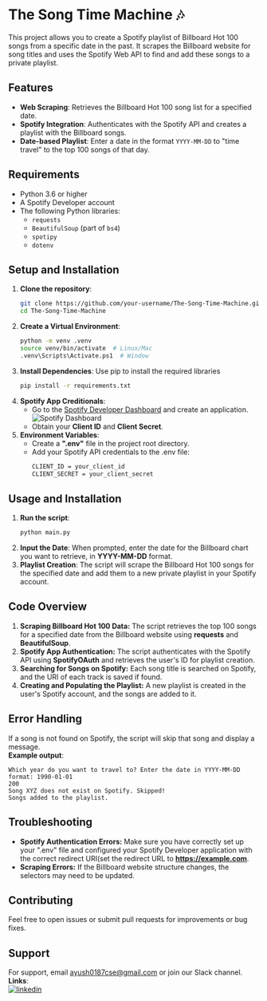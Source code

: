 # The Song Time Machine 🎶

This project allows you to create a Spotify playlist of Billboard Hot 100 songs from a specific date in the past. It scrapes the Billboard website for song titles and uses the Spotify Web API to find and add these songs to a private playlist.

## Features
- **Web Scraping**: Retrieves the Billboard Hot 100 song list for a specified date.
- **Spotify Integration**: Authenticates with the Spotify API and creates a playlist with the Billboard songs.
- **Date-based Playlist**: Enter a date in the format `YYYY-MM-DD` to "time travel" to the top 100 songs of that day.

## Requirements
- Python 3.6 or higher
- A Spotify Developer account
- The following Python libraries:
  - `requests`
  - `BeautifulSoup` (part of `bs4`)
  - `spotipy`
  - `dotenv`

## Setup and Installation
1. **Clone the repository**:
   ```bash
   git clone https://github.com/your-username/The-Song-Time-Machine.git
   cd The-Song-Time-Machine
2. **Create a Virtual Environment**:
   ```bash
   python -m venv .venv
   source venv/bin/activate  # Linux/Mac
   .venv\Scripts\Activate.ps1  # Window
2. **Install Dependencies**: Use pip to install the required libraries
   ```bash
   pip install -r requirements.txt
3. **Spotify App Creditionals**:
   - Go to the [Spotify Developer Dashboard](https://developer.spotify.com/dashboard/) and create an application.
   ![Spotify Dashboard](assets/image.png)
   - Obtain your **Client ID** and **Client Secret**.
5. **Environment Variables**:
   - Create a **".env"** file in the project root directory.
   - Add your Spotify API credentials to the .env file:
     ```bash
     CLIENT_ID = your_client_id
     CLIENT_SECRET = your_client_secret
## Usage and Installation
1. **Run the script**:
    ```bash
    python main.py
2. **Input the Date**: When prompted, enter the date for the Billboard chart you want to retrieve, in **YYYY-MM-DD** format.
3. **Playlist Creation**: The script will scrape the Billboard Hot 100 songs for the specified date and add them to a new private playlist in your Spotify account.
## Code Overview
1. **Scraping Billboard Hot 100 Data:**
 The script retrieves the top 100 songs for a specified date from the Billboard website using **requests** and **BeautifulSoup**.
2. **Spotify App Authentication:**
 The script authenticates with the Spotify API using **SpotifyOAuth** and retrieves the user's ID for playlist creation.
 3. **Searching for Songs on Spotify:**
 Each song title is searched on Spotify, and the URI of each track is saved if found.
4. **Creating and Populating the Playlist:**
A new playlist is created in the user's Spotify account, and the songs are added to it.

## Error Handling
If a song is not found on Spotify, the script will skip that song and display a message.\
**Example output**:

    Which year do you want to travel to? Enter the date in YYYY-MM-DD format: 1990-01-01
    200
    Song XYZ does not exist on Spotify. Skipped!
    Songs added to the playlist.
## Troubleshooting
- **Spotify Authentication Errors:** Make sure you have correctly set up your ".env" file and configured your Spotify Developer application with the correct redirect URI(set the redirect URL to **https://example.com**.
- **Scraping Errors:** If the Billboard website structure changes, the selectors may need to be updated.
## Contributing
Feel free to open issues or submit pull requests for improvements or bug fixes.
## Support
For support, email ayush0187cse@gmail.com or join our Slack channel.\
**Links**:\
[![linkedin](https://img.shields.io/badge/linkedin-0A66C2?style=for-the-badge&logo=linkedin&logoColor=white)](https://www.linkedin.com/ayu014)

